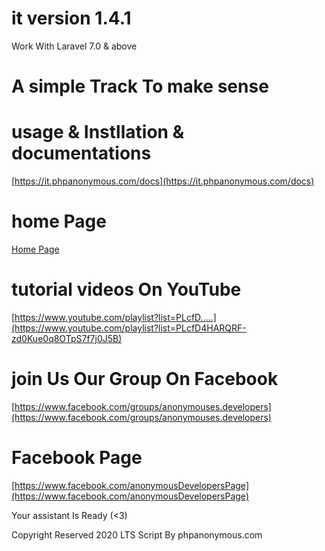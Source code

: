 # it version 1.4.1
Work With Laravel 7.0 & above
# A simple Track To make sense
# usage & Instllation & documentations
[https://it.phpanonymous.com/docs](https://it.phpanonymous.com/docs)

# home Page
[Home Page](https://it.phpanonymous.com)

# tutorial videos On YouTube

[https://www.youtube.com/playlist?list=PLcfD.....](https://www.youtube.com/playlist?list=PLcfD4HARQRF-zd0Kue0q8OTpS7f7j0J5B)

# join Us Our Group On Facebook
[https://www.facebook.com/groups/anonymouses.developers](https://www.facebook.com/groups/anonymouses.developers)


# Facebook Page
[https://www.facebook.com/anonymousDevelopersPage](https://www.facebook.com/anonymousDevelopersPage)



Your assistant Is Ready (<3)

Copyright Reserved 2020 LTS Script By phpanonymous.com
